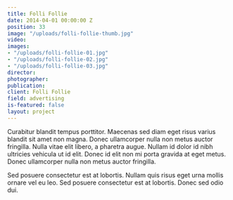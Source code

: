 ```yaml
---
title: Folli Follie
date: 2014-04-01 00:00:00 Z
position: 33
image: "/uploads/folli-follie-thumb.jpg"
video: 
images:
- "/uploads/folli-follie-01.jpg"
- "/uploads/folli-follie-02.jpg"
- "/uploads/folli-follie-03.jpg"
director: 
photographer: 
publication: 
client: Folli Follie
field: advertising
is-featured: false
layout: project
---
```


Curabitur blandit tempus porttitor. Maecenas sed diam eget risus varius blandit sit amet non magna. Donec ullamcorper nulla non metus auctor fringilla. Nulla vitae elit libero, a pharetra augue. Nullam id dolor id nibh ultricies vehicula ut id elit. Donec id elit non mi porta gravida at eget metus. Donec ullamcorper nulla non metus auctor fringilla.

Sed posuere consectetur est at lobortis. Nullam quis risus eget urna mollis ornare vel eu leo. Sed posuere consectetur est at lobortis. Donec sed odio dui.